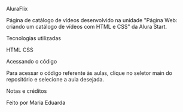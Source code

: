 AluraFlix

Página de catálogo de vídeos desenvolvido na unidade "Página Web: criando um catálogo de vídeos com HTML e CSS" da Alura Start.

Tecnologias utilizadas

HTML
CSS

Acessando o código

Para acessar o código referente às aulas, clique no seletor main do repositório e selecione a aula desejada.

Notas e créditos

Feito por Maria Eduarda
